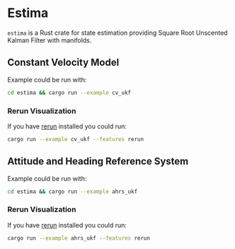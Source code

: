 # Estima

`estima` is a Rust crate for state estimation providing Square Root Unscented Kalman Filter
with manifolds.

## Constant Velocity Model

Example could be run with:

```bash
cd estima && cargo run --example cv_ukf
```

### Rerun Visualization

If you have [rerun](https://rerun.io/) installed you could run:

```bash
cargo run --example cv_ukf --features rerun
```

## Attitude and Heading Reference System

Example could be run with:

```bash
cd estima && cargo run --example ahrs_ukf
```

### Rerun Visualization

If you have [rerun](https://rerun.io/) installed you could run:

```bash
cargo run --example ahrs_ukf --features rerun
```
